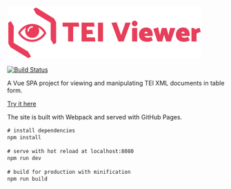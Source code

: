 ![TEI Viewer logo](assets/img/logo.png)

[![Build Status](https://travis-ci.org/alexandermendes/tei-viewer.svg?branch=master)](https://travis-ci.org/alexandermendes/tei-viewer)

A Vue SPA project for viewing and manipulating TEI XML documents in table form.

[Try it here](https://alexandermendes.github.io/tei-viewer)

The site is built with Webpack and served with GitHub Pages.

```
# install dependencies
npm install

# serve with hot reload at localhost:8080
npm run dev

# build for production with minification
npm run build
```

